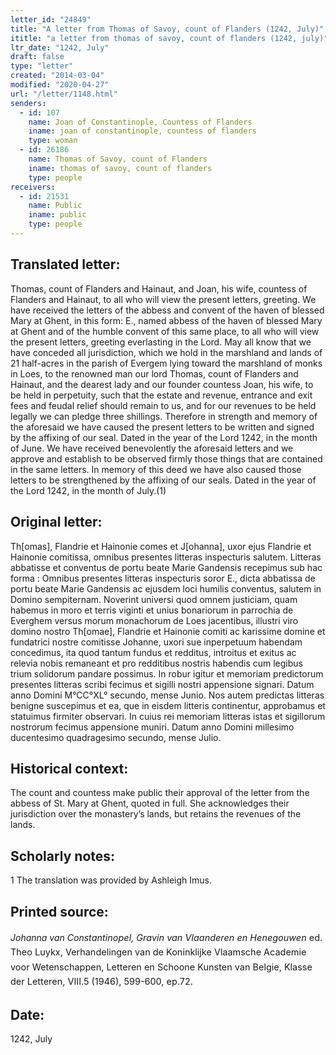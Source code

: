 ```yaml
---
letter_id: "24849"
title: "A letter from Thomas of Savoy, count of Flanders (1242, July)"
ititle: "a letter from thomas of savoy, count of flanders (1242, july)"
ltr_date: "1242, July"
draft: false
type: "letter"
created: "2014-03-04"
modified: "2020-04-27"
url: "/letter/1148.html"
senders:
  - id: 107
    name: Joan of Constantinople, Countess of Flanders
    iname: joan of constantinople, countess of flanders
    type: woman
  - id: 26186
    name: Thomas of Savoy, count of Flanders
    iname: thomas of savoy, count of flanders
    type: people
receivers:
  - id: 21531
    name: Public
    iname: public
    type: people
---
```

<h2> Translated letter:</h2>Thomas, count of Flanders and Hainaut, and Joan, his wife, countess of Flanders and Hainaut, to all who will view the present letters, greeting.
	We have received the letters of the abbess and convent of the haven of blessed Mary at Ghent, in this form:
	E., named abbess of the haven of blessed Mary at Ghent and of the humble convent of this same place, to all who will view the present letters, greeting everlasting in the Lord.  May all know that we have conceded all jurisdiction, which we hold in the marshland and lands of 21 half-acres in the parish of Evergem lying toward the marshland of monks in Loes, to the renowned man our lord Thomas, count of Flanders and Hainaut, and the dearest lady and our founder countess Joan, his wife, to be held in perpetuity, such that the estate and revenue, entrance and exit fees and feudal relief should remain to us, and for our revenues to be held legally we can pledge three shillings.  Therefore in strength and memory of the aforesaid we have caused the present letters to be written and signed by the affixing of our seal.   Dated in the year of the Lord 1242, in the month of June.
	We have received benevolently the aforesaid letters and we approve and establish to be observed firmly those things that are contained in the same letters.
	In memory of this deed we have also caused those letters to be strengthened by the affixing of our seals.
	Dated in the year of the Lord 1242, in the month of July.(1)
<h2 class="mt-4"> Original letter:</h2>Th[omas], Flandrie et Hainonie comes et J[ohanna], uxor ejus Flandrie et Hainonie comitissa, omnibus presentes litteras inspecturis salutem.
Litteras abbatisse et conventus de portu beate Marie Gandensis
recepimus sub hac forma :
Omnibus presentes litteras inspecturis soror E., dicta abbatissa de portu beate Marie Gandensis ac ejusdem loci humilis conventus, salutem in Domino sempiternam. Noverint universi quod omnem justiciam, quam habemus in moro et terris viginti et unius bonariorum  in parrochia de Everghem versus morum monachorum de Loes jacentibus, illustri viro domino nostro Th[omae], Flandrie et Hainonie comiti ac karissime domine et fundatrici nostre comitisse Johanne, uxori sue inperpetuum habendam concedimus, ita quod tantum fundus et redditus, introitus et exitus ac relevia nobis remaneant et pro redditibus nostris habendis cum legibus trium solidorum pandare possimus. In robur igitur et memoriam predictorum presentes litteras scribi fecimus et sigilli nostri appensione signari. Datum anno Domini M°CC°XL° secundo, mense Junio.
Nos autem predictas litteras benigne suscepimus et ea, que in eisdem litteris continentur, approbamus et statuimus firmiter observari.
In cuius rei memoriam litteras istas et sigillorum nostrorum fecimus appensione muniri.
Datum anno Domini millesimo ducentesimo quadragesimo secundo, mense Julio.
<h2 class="mt-4"> Historical context:</h2>The count and countess make public their approval of the letter from the abbess of St. Mary at Ghent, quoted in full.  She acknowledges their jurisdiction over the monastery’s lands, but retains the revenues of the lands.
<h2 class="mt-4"> Scholarly notes:</h2>1 The translation was provided by Ashleigh Imus.
<h2 class="mt-4"> Printed source:</h2><p><em>Johanna van Const</em><span style="font-size: 14.4444446563721px; line-height: 23.3333339691162px; background-color: transparent;"><em>antinopel, Gravin van Vlaanderen en Henegouwen</em> ed. Theo Luykx, Verhandelingen van de Koninklijke Vlaamsche Academie voor Wetenschappen, Letteren en Schoone Kunsten van Belgie, Klasse der Letteren, VIII.5 (1946), 599-600, ep.72.</span><span style="font-size: 14.4444446563721px; line-height: 1.5; background-color: transparent;"><br></span></p><h2 class="mt-4"> Date:</h2>1242, July